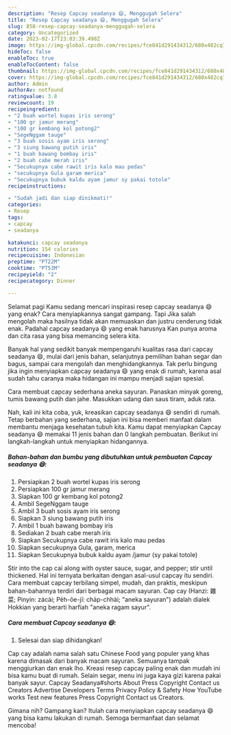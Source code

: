 ```yaml
---
description: "Resep Capcay seadanya 😄, Menggugah Selera"
title: "Resep Capcay seadanya 😄, Menggugah Selera"
slug: 858-resep-capcay-seadanya-menggugah-selera
category: Uncategorized
date: 2023-02-17T23:03:39.498Z
image: https://img-global.cpcdn.com/recipes/fce841d291434312/680x482cq70/capcay-seadanya-foto-resep-utama.jpg
hideToc: false
enableToc: true
enableTocContent: false
thumbnail: https://img-global.cpcdn.com/recipes/fce841d291434312/680x482cq70/capcay-seadanya-foto-resep-utama.jpg
cover: https://img-global.cpcdn.com/recipes/fce841d291434312/680x482cq70/capcay-seadanya-foto-resep-utama.jpg
author: Admin
authorAv: notfound
ratingvalue: 3.8
reviewcount: 19
recipeingredient:
- "2 buah wortel kupas iris serong"
- "100 gr jamur merang"
- "100 gr kembang kol potong2"
- "SegeNggam tauge"
- "3 buah sosis ayam iris serong"
- "3 siung bawang putih iris"
- "1 buah bawang bombay iris"
- "2 buah cabe merah iris"
- "Secukupnya cabe rawit iris kalo mau pedas"
- "secukupnya Gula garam merica"
- "Secukupnya bubuk kaldu ayam jamur sy pakai totole"
recipeinstructions:

- "Sudah jadi dan siap dinikmati!"
categories:
- Resep
tags:
- capcay
- seadanya

katakunci: capcay seadanya 
nutrition: 154 calories
recipecuisine: Indonesian
preptime: "PT22M"
cooktime: "PT53M"
recipeyield: "2"
recipecategory: Dinner

---
```



Selamat pagi Kamu sedang mencari inspirasi resep capcay seadanya 😄 yang enak? Cara menyiapkannya sangat gampang. Tapi Jika salah mengolah maka hasilnya tidak akan memuaskan dan justru cenderung tidak enak. Padahal capcay seadanya 😄 yang enak harusnya Kan punya aroma dan cita rasa yang bisa memancing selera kita.


Banyak hal yang sedikit banyak mempengaruhi kualitas rasa dari capcay seadanya 😄, mulai dari jenis bahan, selanjutnya pemilihan bahan segar dan bagus, sampai cara mengolah dan menghidangkannya. Tak perlu bingung jika ingin menyiapkan capcay seadanya 😄 yang enak di rumah, karena asal sudah tahu caranya maka hidangan ini mampu menjadi sajian spesial.

Cara membuat capcay sederhana aneka sayuran. Panaskan minyak goreng, tumis bawang putih dan jahe. Masukkan udang dan saus tiram, aduk rata.


Nah, kali ini kita coba, yuk, kreasikan capcay seadanya 😄 sendiri di rumah. Tetap berbahan yang sederhana, sajian ini bisa memberi manfaat dalam membantu menjaga kesehatan tubuh kita. Kamu dapat menyiapkan Capcay seadanya 😄 memakai 11 jenis bahan dan 0 langkah pembuatan. Berikut ini langkah-langkah untuk menyiapkan hidangannya.

<!--inarticleads1-->

##### Bahan-bahan dan bumbu yang dibutuhkan untuk pembuatan Capcay seadanya 😄:

1. Persiapkan 2 buah wortel kupas iris serong
1. Persiapkan 100 gr jamur merang
1. Siapkan 100 gr kembang kol potong2
1. Ambil SegeNggam tauge
1. Ambil 3 buah sosis ayam iris serong
1. Siapkan 3 siung bawang putih iris
1. Ambil 1 buah bawang bombay iris
1. Sediakan 2 buah cabe merah iris
1. Siapkan Secukupnya cabe rawit iris kalo mau pedas
1. Siapkan secukupnya Gula, garam, merica
1. Siapkan Secukupnya bubuk kaldu ayam /jamur (sy pakai totole)


Stir into the cap cai along with oyster sauce, sugar, and pepper; stir until thickened. Hal ini ternyata berkaitan dengan asal-usul capcay itu sendiri. Cara membuat capcay terbilang simpel, mudah, dan praktis, meskipun bahan-bahannya terdiri dari berbagai macam sayuran. Cap cay (Hanzi: 雜菜; Pinyin: zácài; Pe̍h-ōe-jī: cha̍p-chhài; &#34;aneka sayuran&#34;) adalah dialek Hokkian yang berarti harfiah &#34;aneka ragam sayur&#34;. 

<!--inarticleads2-->

##### Cara membuat Capcay seadanya 😄:


1. Selesai dan siap dihidangkan!

Cap cay adalah nama salah satu Chinese Food yang populer yang khas karena dimasak dari banyak macam sayuran. Semuanya tampak menggiurkan dan enak lho. Kreasi resep capcay paling enak dan mudah ini bisa kamu buat di rumah. Selain segar, menu ini juga kaya gizi karena pakai banyak sayur. Capcay Seadanya#shorts About Press Copyright Contact us Creators Advertise Developers Terms Privacy Policy &amp; Safety How YouTube works Test new features Press Copyright Contact us Creators. 

Gimana nih? Gampang kan? Itulah cara menyiapkan capcay seadanya 😄 yang bisa kamu lakukan di rumah. Semoga bermanfaat dan selamat mencoba!
